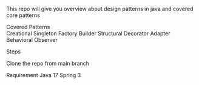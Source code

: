 This repo will give you overview about design patterns in java and covered core patterns

Covered Patterns                                                                                                        
        Creational 
                    Singleton 
                    Factory
                    Builder
        Structural 
                    Decorator 
                    Adapter 
        Behavioral
                    Observer


Steps

Clone the repo from main branch


Requirement 
        Java 17 
        Spring 3

